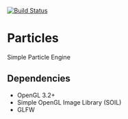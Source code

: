 
[![Build Status](https://travis-ci.org/mgodmere/Particles.svg?branch=master)](https://travis-ci.org/mgodmere/Particles)

# Particles
Simple Particle Engine

## Dependencies

- OpenGL 3.2+
- Simple OpenGL Image Library (SOIL)
- GLFW
